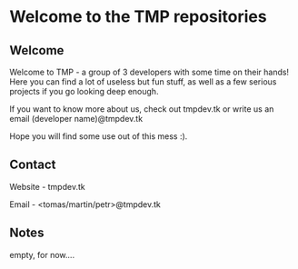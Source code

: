 # Welcome to the TMP repositories

## Welcome
Welcome to TMP - a group of 3 developers with some time on their hands! Here you can find a lot of useless but fun stuff, as well as a few serious projects if you go looking deep enough.

If you want to know more about us, check out tmpdev.tk or write us an email (developer name)@tmpdev.tk

Hope you will find some use out of this mess :).

## Contact
Website - tmpdev.tk

Email - <tomas/martin/petr>@tmpdev.tk

## Notes
empty, for now....
